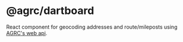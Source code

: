 # @agrc/dartboard

React component for geocoding addresses and route/mileposts using [AGRC's web api](https://api.mapserv.utah.gov).
